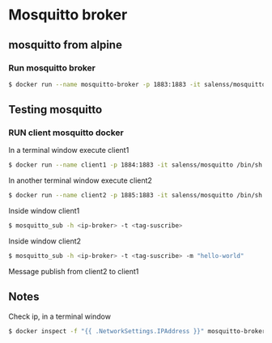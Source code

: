# Mosquitto broker

## mosquitto from alpine


### Run mosquitto broker
```sh
$ docker run --name mosquitto-broker -p 1883:1883 -it salenss/mosquitto
```
## Testing mosquitto
### RUN client mosquitto docker
In a terminal window execute client1
```sh
$ docker run --name client1 -p 1884:1883 -it salenss/mosquitto /bin/sh
```
In another terminal window execute client2
```sh
$ docker run --name client2 -p 1885:1883 -it salenss/mosquitto /bin/sh
```

Inside window client1
```sh
$ mosquitto_sub -h <ip-broker> -t <tag-suscribe>
```

Inside window client2
```sh
$ mosquitto_sub -h <ip-broker> -t <tag-suscribe> -m "hello-world"
```

Message publish from client2 to client1
## Notes
Check ip, in a terminal window

```sh
$ docker inspect -f "{{ .NetworkSettings.IPAddress }}" mosquitto-broker
```
